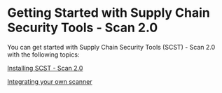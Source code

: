 # Getting Started with Supply Chain Security Tools - Scan 2.0

You can get started with Supply Chain Security Tools (SCST) - Scan 2.0 with the following topics:

[Installing SCST - Scan 2.0](./install-app-scanning.hbs.md)

[Integrating your own scanner](./integrate-app-scanning.hbs.md)
